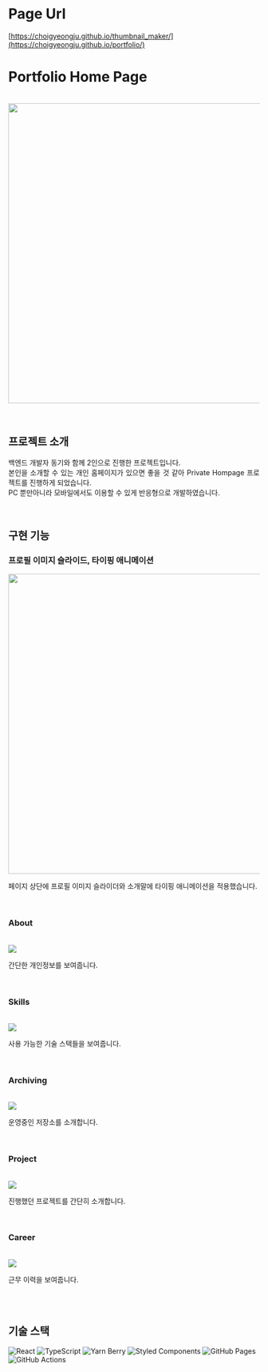 # Page Url
[https://choigyeongju.github.io/thumbnail_maker/](https://choigyeongju.github.io/portfolio/)

# Portfolio Home Page

<p align="center">
  <br>
  <img src="https://user-images.githubusercontent.com/97934158/203970145-c21ac6e5-63d8-4609-9953-dd9a4a82d312.png" width='600'>
  <br>
</p>

<br>

## 프로젝트 소개

<p align="justify">
  백엔드 개발자 동기와 함께 2인으로 진행한 프로젝트입니다. <br>
  본인을 소개할 수 있는 개인 홈페이지가 있으면 좋을 것 같아 Private Hompage 프로젝트를 진행하게 되었습니다. <br>
  PC 뿐만아니라 모바일에서도 이용할 수 있게 반응형으로 개발하였습니다.
</p>

<br>



## 구현 기능

### 프로필 이미지 슬라이드, 타이핑 애니메이션


<p>
  <img src="https://github.com/user-attachments/assets/a2719ae7-5328-497d-9093-71a9fa5849e5" width='600'>
  <p>페이지 상단에 프로필 이미지 슬라이더와 소개말에 타이핑 애니메이션을 적용했습니다.</p>
</p>
<br>


### About
<p>
  <br>
  <img src="https://github.com/user-attachments/assets/6e5d8919-52d7-456e-882d-f0068c71ecd6">
  <p>간단한 개인정보를 보여줍니다.</p>
</p>
<br>


### Skills
<p>
  <br>
  <img src="https://github.com/user-attachments/assets/5342065d-6b58-45b6-8864-715549ece8f5">
  <p>사용 가능한 기술 스택들을 보여줍니다.</p>
</p>
<br>


### Archiving

<p>
  <br>
  <img src='https://github.com/user-attachments/assets/b19d520a-acb6-4e30-99f9-0ec5ed8b2dbc'>
  <p>운영중인 저장소를 소개합니다.</p>
</p>
<br>

### Project

<p>
  <br>
  <img src='https://github.com/user-attachments/assets/78a07bad-3059-40f9-8ff3-1dad6680e805'>
  <p>진행했던 프로젝트를 간단히 소개합니다.</p>
</p>
<br>

### Career
<p>
  <br>
  <img src="https://github.com/user-attachments/assets/e974af9c-0754-4a46-b333-86cfad58b113">
  <p>근무 이력을 보여줍니다.</p>
</p>
<br>

<br>

## 기술 스택
![React](https://img.shields.io/badge/React-61DAFB?style=for-the-badge&logo=react&logoColor=black) 
![TypeScript](https://img.shields.io/badge/TypeScript-007ACC?style=for-the-badge&logo=typescript&logoColor=white) 
![Yarn Berry](https://img.shields.io/badge/Yarn%20Berry-2C8EBB?style=for-the-badge&logo=yarn&logoColor=white) 
![Styled Components](https://img.shields.io/badge/Styled--Components-DB7093?style=for-the-badge&logo=styled-components&logoColor=white)
![GitHub Pages](https://img.shields.io/badge/GitHub%20Pages-222222?style=for-the-badge&logo=githubpages&logoColor=white) 
![GitHub Actions](https://img.shields.io/badge/GitHub%20Actions-2088FF?style=for-the-badge&logo=githubactions&logoColor=white)
